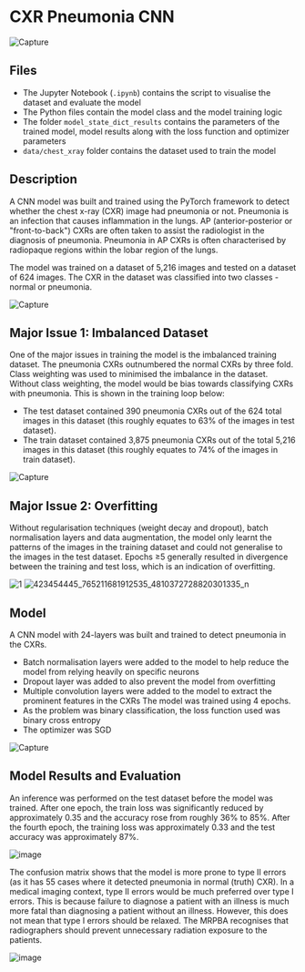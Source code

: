 # CXR Pneumonia CNN

![Capture](https://github.com/Anton-Ngan/CXR-Pneumonia-Image-Classification/assets/126856263/6798c410-ac5f-42b1-acec-14afb083ebb0)

## Files
* The Jupyter Notebook (`.ipynb`) contains the script to visualise the dataset and evaluate the model
* The Python files contain the model class and the model training logic
* The folder `model_state_dict_results` contains the parameters of the trained model, model results along with the loss function and optimizer parameters
* `data/chest_xray` folder contains the dataset used to train the model

## Description
A CNN model was built and trained using the PyTorch framework to detect whether the chest x-ray (CXR) image had pneumonia or not. Pneumonia is an infection that causes 
inflammation in the lungs. AP (anterior-posterior or "front-to-back") CXRs are often taken to assist the radiologist in the diagnosis of pneumonia. Pneumonia in AP CXRs is
often characterised by radiopaque regions within the lobar region of the lungs.

The model was trained on a dataset of 5,216 images and tested on a dataset of 624 images. The CXR in the dataset was classified into two classes - normal or pneumonia. 

![Capture](https://github.com/Anton-Ngan/CXR-Pneumonia-Image-Classification/assets/126856263/360d3dfd-a000-45e9-97ae-19283137c92b)

## Major Issue 1: Imbalanced Dataset
One of the major issues in training the model is the imbalanced training dataset. The pneumonia CXRs outnumbered the normal CXRs by three fold. Class weighting was used to 
minimised the imbalance in the dataset. Without class weighting, the model would be bias towards classifying CXRs with pneumonia. This is shown in the training loop below:
* The test dataset contained 390 pneumonia CXRs out of the 624 total images in this dataset (this roughly equates to 63% of the images in test dataset).
* The train dataset contained 3,875 pneumonia CXRs out of the total 5,216 images in this dataset (this roughly equates to 74% of the images in train dataset).

![Capture](https://github.com/Anton-Ngan/CXR-Pneumonia-Image-Classification/assets/126856263/56ed8508-3dbe-44a2-8826-fed5d24698cb)


## Major Issue 2: Overfitting
Without regularisation techniques (weight decay and dropout), batch normalisation layers and data augmentation, the model only learnt the patterns of the images in the training
dataset and could not generalise to the images in the test dataset. Epochs ≥5 generally resulted in divergence between the training and test loss, which is an indication of overfitting.

![1](https://github.com/Anton-Ngan/CXR-Pneumonia-Image-Classification/assets/126856263/8d84d634-3f9b-47b1-922b-1765072c28c4)
![423454445_765211681912535_4810372728820301335_n](https://github.com/Anton-Ngan/CXR-Pneumonia-Image-Classification/assets/126856263/aec1c871-586e-4173-b926-f2a9e88d5488)

## Model
A CNN model with 24-layers was built and trained to detect pneumonia in the CXRs. 
* Batch normalisation layers were added to the model to help reduce the model from relying heavily on specific neurons
* Dropout layer was added to also prevent the model from overfitting
* Multiple convolution layers were added to the model to extract the prominent features in the CXRs
The model was trained using 4 epochs.
* As the problem was binary classification, the loss function used was binary cross entropy
* The optimizer was SGD

![Capture](https://github.com/Anton-Ngan/CXR-Pneumonia-Image-Classification/assets/126856263/e2587c17-15ea-4a46-bc4a-6f60a6a4f8c5)

## Model Results and Evaluation
An inference was performed on the test dataset before the model was trained. After one epoch, the train loss was significantly reduced by approximately 0.35 
and the accuracy rose from roughly 36% to 85%. After the fourth epoch, the training loss was approximately 0.33 and the test accuracy was approximately 87%.

![image](https://github.com/Anton-Ngan/CXR-Pneumonia-Image-Classification/assets/126856263/f6004333-8e5d-4d10-9c7f-110ec64aaa2e)


The confusion matrix shows that the model is more prone to type II errors (as it has 55 cases where it detected pneumonia in normal (truth) CXR). In a medical imaging context,
type II errors would be much preferred over type I errors. This is because failure to diagnose a patient with an illness is much more fatal than 
diagnosing a patient without an illness. However, this does not mean that type I errors should be relaxed. The MRPBA recognises that radiographers should 
prevent unnecessary radiation exposure to the patients. 

![image](https://github.com/Anton-Ngan/CXR-Pneumonia-Image-Classification/assets/126856263/4a35cfb1-16be-4c93-b187-d1db5173965e)

